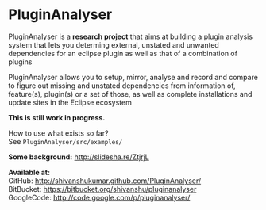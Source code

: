 PluginAnalyser
==============


PluginAnalyser is a  **research project**  that aims at building a plugin analysis system that lets you determing external, unstated and unwanted dependencies for  an eclipse plugin as well as  that of a combination of plugins 

PluginAnalyser allows you to setup, mirror, analyse and record and compare to figure out missing and unstated dependencies from information of, feature(s), plugin(s) or a set of those, as well as complete installations and update sites  in the  Eclipse ecosystem 

**This is still work in progress.** 


How to use  what exists so far?  
See ```PluginAnalyser/src/examples/``` 

**Some background:** <http://slidesha.re/ZtjrjL>  
    
    
**Available at:**  
GitHub: <http://shivanshukumar.github.com/PluginAnalyser/>  
BitBucket: <https://bitbucket.org/shivanshu/pluginanalyser>  
GoogleCode: <http://code.google.com/p/pluginanalyser/>  
